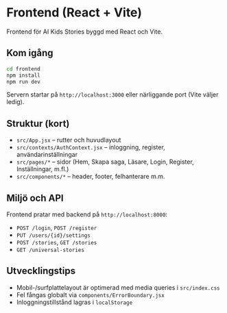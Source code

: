 # Frontend (React + Vite)

Frontend för AI Kids Stories byggd med React och Vite.

## Kom igång

```bash
cd frontend
npm install
npm run dev
```

Servern startar på `http://localhost:3000` eller närliggande port (Vite väljer ledig).

## Struktur (kort)

- `src/App.jsx` – rutter och huvudlayout
- `src/contexts/AuthContext.jsx` – inloggning, register, användarinställningar
- `src/pages/*` – sidor (Hem, Skapa saga, Läsare, Login, Register, Inställningar, m.fl.)
- `src/components/*` – header, footer, felhanterare m.m.

## Miljö och API

Frontend pratar med backend på `http://localhost:8000`:
- `POST /login`, `POST /register`
- `PUT /users/{id}/settings`
- `POST /stories`, `GET /stories`
- `GET /universal-stories`

## Utvecklingstips

- Mobil-/surfplattelayout är optimerad med media queries i `src/index.css`
- Fel fångas globalt via `components/ErrorBoundary.jsx`
- Inloggningstillstånd lagras i `localStorage`
